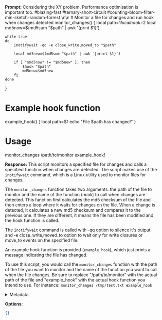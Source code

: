 **Prompt:**
Considering the XY problem. Performance optimisation is important too. #blazing-fast #ternary-short-circuit #counting-bloom-filter-min-sketch-random-forrest \n\n # Monitor a file for changes and run hook when changes detected
monitor_changes() {
    local path=$1
    local hook=$2
    local md5now=$(md5sum "$path" | awk '{print $1}')

    while true
    do
        inotifywait -qq -e close_write,moved_to "$path"

        local md5new=$(md5sum "$path" | awk '{print $1}')

        if [ "$md5now" != "$md5new" ]; then
            $hook "$path"
            md5now=$md5new
        fi
    done
}

# Example hook function
example_hook() {
    local path=$1
    echo "File $path has changed!"
}

# Usage
monitor_changes /path/to/monitor example_hook!


**Response:**
This script monitors a specified file for changes and calls a specified function when changes are detected. The script makes use of the `inotifywait` command, which is a Linux utility used to monitor files for changes.

The `monitor_changes` function takes two arguments: the path of the file to monitor and the name of the function (hook) to call when changes are detected. This function first calculates the md5 checksum of the file and then enters a loop where it waits for changes on the file. When a change is detected, it calculates a new md5 checksum and compares it to the previous one. If they are different, it means the file has been modified and the hook function is called.

The `inotifywait` command is called with -qq option to silence it's output and -e close_write,moved_to option to wait only for write closures or move_to events on the specified file.

An example hook function is provided (`example_hook`), which just prints a message indicating the file has changed.

To use this script, you would call the `monitor_changes` function with the path of the file you want to monitor and the name of the function you want to call when the file changes. Be sure to replace "/path/to/monitor" with the actual path of the file and "example_hook" with the actual hook function you intend to use. For instance: `monitor_changes /tmp/test.txt example_hook`

<details><summary>Metadata</summary>

- Duration: 19422 ms
- Datetime: 2023-09-02T21:00:37.802171
- Model: gpt-4-0613

</details>

**Options:**
```json
{}
```

